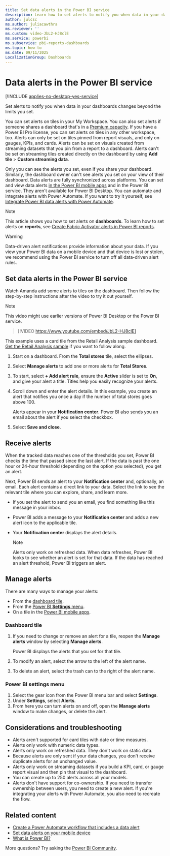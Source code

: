 ```yaml
---
title: Set data alerts in the Power BI service
description: Learn how to set alerts to notify you when data in your dashboards changes beyond the limits you set in Microsoft Power BI service.
author: julcsc
ms.author: juliacawthra
ms.reviewer: ''
ms.custom: video-JbL2-HJ8clE
ms.service: powerbi
ms.subservice: pbi-reports-dashboards
ms.topic: how-to
ms.date: 09/11/2025
LocalizationGroup: Dashboards
---
```


# Data alerts in the Power BI service

[!INCLUDE [applies-no-desktop-yes-service](../includes/applies-no-desktop-yes-service.md)]

Set alerts to notify you when data in your dashboards changes beyond the limits you set.

You can set alerts on tiles in your My Workspace. You can also set alerts if someone shares a dashboard that's in a [Premium capacity](../enterprise/service-premium-what-is.md). If you have a Power BI Pro license, you can set alerts on tiles in any other workspace, too. Alerts can only be set on tiles pinned from report visuals, and only on gauges, KPIs, and cards. Alerts can be set on visuals created from streaming datasets that you pin from a report to a dashboard. Alerts can't be set on streaming tiles created directly on the dashboard by using **Add tile** > **Custom streaming data**.

Only you can see the alerts you set, even if you share your dashboard. Similarly, the dashboard owner can't see alerts you set on your view of their dashboard. Data alerts are fully synchronized across platforms. You can set and view data alerts [in the Power BI mobile apps](../consumer/mobile/mobile-set-data-alerts-in-the-mobile-apps.md) and in the Power BI service. They aren't available for Power BI Desktop. You can automate and integrate alerts with Power Automate. If you want to try it yourself, see [Integrate Power BI data alerts with Power Automate](../collaborate-share/service-flow-integration.md).

> [!NOTE]
> This article shows you how to set alerts on **dashboards**. To learn how to set alerts on **reports**, see [Create Fabric Activator alerts in Power BI reports](/fabric/real-time-intelligence/data-activator/activator-get-data-power-bi).

> [!WARNING]
> Data-driven alert notifications provide information about your data. If you view your Power BI data on a mobile device and that device is lost or stolen, we recommend using the Power BI service to turn off all data-driven alert rules.

## Set data alerts in the Power BI service

Watch Amanda add some alerts to tiles on the dashboard. Then follow the step-by-step instructions after the video to try it out yourself.

> [!NOTE]
> This video might use earlier versions of Power BI Desktop or the Power BI service.

> [!VIDEO https://www.youtube.com/embed/JbL2-HJ8clE]

This example uses a card tile from the Retail Analysis sample dashboard. [Get the Retail Analysis sample](sample-retail-analysis.md#get-the-built-in-sample-in-the-power-bi-service) if you want to follow along.

1. Start on a dashboard. From the **Total stores** tile, select the ellipses.
1. Select **Manage alerts** to add one or more alerts for **Total Stores**.
1. To start, select **+ Add alert rule**, ensure the **Active** slider is set to **On**, and give your alert a title. Titles help you easily recognize your alerts.
1. Scroll down and enter the alert details. In this example, you create an alert that notifies you once a day if the number of total stores goes above 100.

    Alerts appear in your **Notification center**. Power BI also sends you an email about the alert if you select the checkbox.

1. Select **Save and close**.

## Receive alerts

When the tracked data reaches one of the thresholds you set, Power BI checks the time that passed since the last alert. If the data is past the one hour or 24-hour threshold (depending on the option you selected), you get an alert.

Next, Power BI sends an alert to your **Notification center** and, optionally, an email. Each alert contains a direct link to your data. Select the link to see the relevant tile where you can explore, share, and learn more.

* If you set the alert to send you an email, you find something like this message in your inbox.
* Power BI adds a message to your **Notification center** and adds a new alert icon to the applicable tile.
* Your **Notification center** displays the alert details.

   > [!NOTE]
   > Alerts only work on refreshed data. When data refreshes, Power BI looks to see whether an alert is set for that data. If the data has reached an alert threshold, Power BI triggers an alert.

## Manage alerts

There are many ways to manage your alerts:

* From the [dashboard tile](#dashboard-tile).
* From the [Power BI **Settings** menu](#power-bi-settings-menu).
* On a tile in the [Power BI mobile apps](../consumer/mobile/mobile-set-data-alerts-in-the-mobile-apps.md).

### Dashboard tile

1. If you need to change or remove an alert for a tile, reopen the **Manage alerts** window by selecting **Manage alerts**.

    Power BI displays the alerts that you set for that tile.

1. To modify an alert, select the arrow to the left of the alert name.
1. To delete an alert, select the trash can to the right of the alert name.

### Power BI settings menu

1. Select the gear icon from the Power BI menu bar and select **Settings**.
1. Under **Settings**, select **Alerts**.
1. From here you can turn alerts on and off, open the **Manage alerts** window to make changes, or delete the alert.

## Considerations and troubleshooting

* Alerts aren't supported for card tiles with date or time measures.
* Alerts only work with numeric data types.
* Alerts only work on refreshed data. They don't work on static data.
* Because alerts are only sent if your data changes, you don't receive duplicate alerts for an unchanged value.
* Alerts only work on streaming datasets if you build a KPI, card, or gauge report visual and then pin that visual to the dashboard.
* You can create up to 250 alerts across all your models.
* Alerts don't have support for co-ownership. If you need to transfer ownership between users, you need to create a new alert. If you're integrating your alerts with Power Automate, you also need to recreate the flow.

## Related content

* [Create a Power Automate workflow that includes a data alert](../collaborate-share/service-flow-integration.md)
* [Set data alerts on your mobile device](../consumer/mobile/mobile-set-data-alerts-in-the-mobile-apps.md)
* [What is Power BI?](../fundamentals/power-bi-overview.md)

More questions? Try asking the [Power BI Community](https://community.powerbi.com/).
